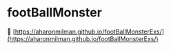 # footBallMonster
 👀 [https://aharonmilman.github.io/footBallMonsterExs/](https://aharonmilman.github.io/footBallMonsterExs/) 
